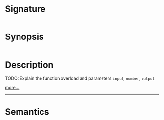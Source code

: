 # Signature
```vikid-signature
```

# Synopsis
```vikid-synopsis
```

# Description
TODO: Explain the function overload and parameters `input`, `number`, `output`

[more...](https://en.wikipedia.org/wiki/Inequality_(mathematics))

----
# Semantics